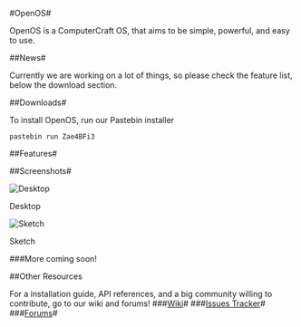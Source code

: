 #OpenOS#

OpenOS is a ComputerCraft OS, that aims to be simple, powerful, and easy to use.

##News#

Currently we are working on a lot of things, so please check the feature list, below the download section.

##Downloads#

To install OpenOS, run our Pastebin installer

```
pastebin run Zae4BFi3
```

##Features#

##Screenshots#

![Desktop](http://i.imgur.com/kWGH7ks.png)

Desktop

![Sketch](http://i.imgur.com/qR45THq.png)

Sketch

###More coming soon!

##Other Resources

For a installation guide, API references, and a big community willing to contribute, go to our wiki and forums!
###[Wiki](https://bitbucket.org/djfj75/openos/wiki)#
###[Issues Tracker](https://bitbucket.org/djfj75/openos/issues)#
###[Forums](http://openos.net63.net/forums/)#